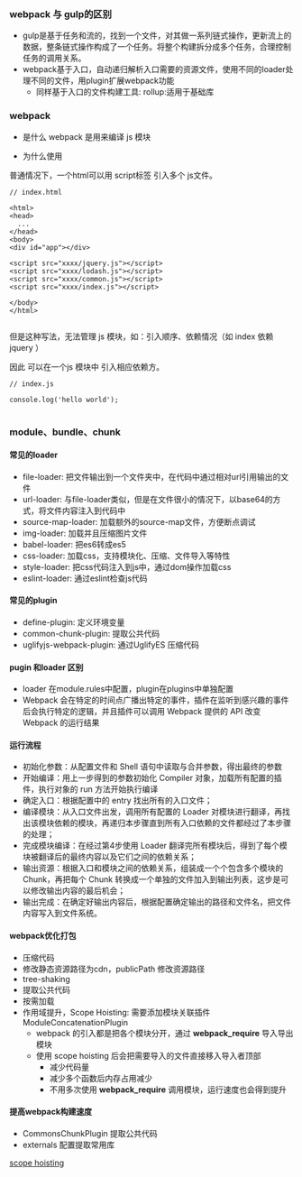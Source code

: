 ### webpack 与 gulp的区别

- gulp是基于任务和流的，找到一个文件，对其做一系列链式操作，更新流上的数据，整条链式操作构成了一个任务。将整个构建拆分成多个任务，合理控制任务的调用关系。
- webpack基于入口，自动递归解析入口需要的资源文件，使用不同的loader处理不同的文件，用plugin扩展webpack功能 
    - 同样基于入口的文件构建工具: rollup:适用于基础库


### webpack
- 是什么
 webpack 是用来编译 js 模块      


- 为什么使用

普通情况下，一个html可以用 script标签 引入多个 js文件。

```
// index.html

<html>
<head>
  ...
</head>
<body>
<div id="app"></div>

<script src="xxxx/jquery.js"></script>
<script src="xxxx/lodash.js"></script>
<script src="xxxx/common.js"></script>
<script src="xxxx/index.js"></script>

</body>
</html>


```

但是这种写法，无法管理 js 模块，如：引入顺序、依赖情况（如 index 依赖 jquery ）

因此 可以在一个js 模块中 引入相应依赖方。

```
// index.js

console.log('hello world');


```

### module、bundle、chunk

#### 常见的loader
- file-loader: 把文件输出到一个文件夹中，在代码中通过相对url引用输出的文件
- url-loader: 与file-loader类似，但是在文件很小的情况下，以base64的方式，将文件内容注入到代码中
- source-map-loader: 加载额外的source-map文件，方便断点调试
- img-loader: 加载并且压缩图片文件
- babel-loader: 把es6转成es5
- css-loader: 加载css，支持模块化、压缩、文件导入等特性
- style-loader: 把css代码注入到js中，通过dom操作加载css
- eslint-loader: 通过eslint检查js代码

#### 常见的plugin
- define-plugin: 定义环境变量
- common-chunk-plugin: 提取公共代码
- uglifyjs-webpack-plugin: 通过UglifyES 压缩代码

#### pugin 和loader 区别
- loader 在module.rules中配置，plugin在plugins中单独配置
- Webpack 会在特定的时间点广播出特定的事件，插件在监听到感兴趣的事件后会执行特定的逻辑，并且插件可以调用 Webpack 提供的 API 改变 Webpack 的运行结果

#### 运行流程
- 初始化参数：从配置文件和 Shell 语句中读取与合并参数，得出最终的参数
- 开始编译：用上一步得到的参数初始化 Compiler 对象，加载所有配置的插件，执行对象的 run 方法开始执行编译
- 确定入口：根据配置中的 entry 找出所有的入口文件；
- 编译模块：从入口文件出发，调用所有配置的 Loader 对模块进行翻译，再找出该模块依赖的模块，再递归本步骤直到所有入口依赖的文件都经过了本步骤的处理；
- 完成模块编译：在经过第4步使用 Loader 翻译完所有模块后，得到了每个模块被翻译后的最终内容以及它们之间的依赖关系；
- 输出资源：根据入口和模块之间的依赖关系，组装成一个个包含多个模块的 Chunk，再把每个 Chunk 转换成一个单独的文件加入到输出列表，这步是可以修改输出内容的最后机会；
- 输出完成：在确定好输出内容后，根据配置确定输出的路径和文件名，把文件内容写入到文件系统。


#### webpack优化打包
- 压缩代码
- 修改静态资源路径为cdn，publicPath 修改资源路径
- tree-shaking
- 提取公共代码
- 按需加载
- 作用域提升，Scope Hoisting: 需要添加模块关联插件ModuleConcatenationPlugin
    -  webpack 的引入都是把各个模块分开，通过 __webpack_require__ 导入导出模块   
    - 使用 scope hoisting 后会把需要导入的文件直接移入导入者顶部
        - 减少代码量
        - 减少多个函数后内存占用减少
        - 不用多次使用 __webpack_require__ 调用模块，运行速度也会得到提升


#### 提高webpack构建速度
- CommonsChunkPlugin 提取公共代码
- externals 配置提取常用库

[scope hoisting](https://segmentfault.com/a/1190000018220850)